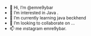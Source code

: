 - 👋 Hi, I’m @emre9ybar
- 👀 I’m interested in Java .
- 🌱 I’m currently learning java beckhend
- 💞️ I’m looking to collaborate on ...
- 📫 me ınstagram emre9ybar. 

<!---
emre9ybar/emre9ybar is a ✨ special ✨ repository because its `README.md` (this file) appears on your GitHub profile.
You can click the Preview link to take a look at your changes.
--->
